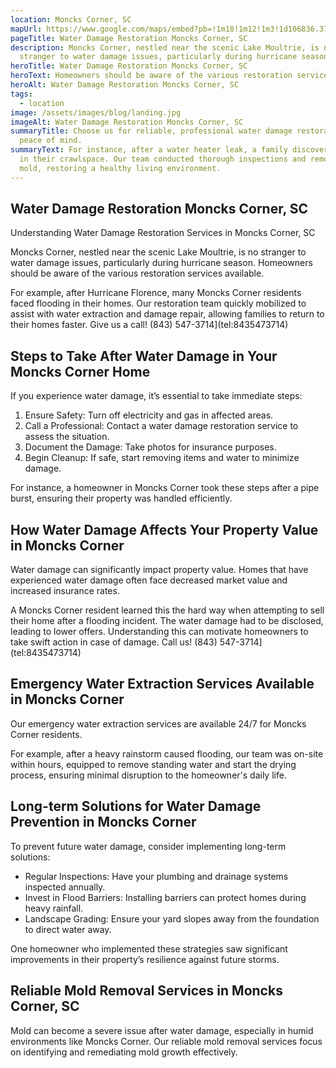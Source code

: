```yaml
---
location: Moncks Corner, SC
mapUrl: https://www.google.com/maps/embed?pb=!1m18!1m12!1m3!1d106836.37039526392!2d-80.08367496009741!3d33.197403852670774!2m3!1f0!2f0!3f0!3m2!1i1024!2i768!4f13.1!3m3!1m2!1s0x88fe598d278312d3%3A0x6927456752ecef21!2sMoncks%20Corner%2C%20SC%2029461%2C%20USA!5e0!3m2!1sen!2sph!4v1728744215198!5m2!1sen!2sph
pageTitle: Water Damage Restoration Moncks Corner, SC
description: Moncks Corner, nestled near the scenic Lake Moultrie, is no
  stranger to water damage issues, particularly during hurricane season.
heroTitle: Water Damage Restoration Moncks Corner, SC
heroText: Homeowners should be aware of the various restoration services available.
heroAlt: Water Damage Restoration Moncks Corner, SC
tags:
  - location
image: /assets/images/blog/landing.jpg
imageAlt: Water Damage Restoration Moncks Corner, SC
summaryTitle: Choose us for reliable, professional water damage restoration and
  peace of mind.
summaryText: For instance, after a water heater leak, a family discovered mold
  in their crawlspace. Our team conducted thorough inspections and removed the
  mold, restoring a healthy living environment.
---
```

## Water Damage Restoration Moncks Corner, SC

Understanding Water Damage Restoration Services in Moncks Corner, SC

Moncks Corner, nestled near the scenic Lake Moultrie, is no stranger to water damage issues, particularly during hurricane season. Homeowners should be aware of the various restoration services available.

For example, after Hurricane Florence, many Moncks Corner residents faced flooding in their homes. Our restoration team quickly mobilized to assist with water extraction and damage repair, allowing families to return to their homes faster. Give us a call! (843) 547-3714](tel:8435473714)

## Steps to Take After Water Damage in Your Moncks Corner Home

If you experience water damage, it’s essential to take immediate steps:

1. Ensure Safety: Turn off electricity and gas in affected areas.
2. Call a Professional: Contact a water damage restoration service to assess the situation.
3. Document the Damage: Take photos for insurance purposes.
4. Begin Cleanup: If safe, start removing items and water to minimize damage.

For instance, a homeowner in Moncks Corner took these steps after a pipe burst, ensuring their property was handled efficiently.

## How Water Damage Affects Your Property Value in Moncks Corner

Water damage can significantly impact property value. Homes that have experienced water damage often face decreased market value and increased insurance rates.

A Moncks Corner resident learned this the hard way when attempting to sell their home after a flooding incident. The water damage had to be disclosed, leading to lower offers. Understanding this can motivate homeowners to take swift action in case of damage. Call us! (843) 547-3714](tel:8435473714)

## Emergency Water Extraction Services Available in Moncks Corner

Our emergency water extraction services are available 24/7 for Moncks Corner residents.

For example, after a heavy rainstorm caused flooding, our team was on-site within hours, equipped to remove standing water and start the drying process, ensuring minimal disruption to the homeowner's daily life.

## Long-term Solutions for Water Damage Prevention in Moncks Corner

To prevent future water damage, consider implementing long-term solutions:

* Regular Inspections: Have your plumbing and drainage systems inspected annually.
* Invest in Flood Barriers: Installing barriers can protect homes during heavy rainfall.
* Landscape Grading: Ensure your yard slopes away from the foundation to direct water away.

One homeowner who implemented these strategies saw significant improvements in their property’s resilience against future storms.

## Reliable Mold Removal Services in Moncks Corner, SC

Mold can become a severe issue after water damage, especially in humid environments like Moncks Corner. Our reliable mold removal services focus on identifying and remediating mold growth effectively.
